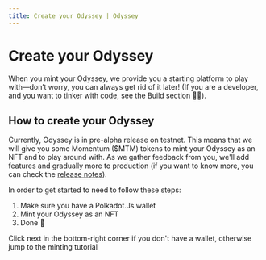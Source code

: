 ```yaml
---
title: Create your Odyssey | Odyssey
---
```

# Create your Odyssey
When you mint your Odyssey, we provide you a starting platform to play with—don’t worry, you can always get rid of it later! (If you are a developer, and you want to tinker with code, see the Build section 🧑‍💻).
## How to create your Odyssey
Currently, Odyssey is in pre-alpha release on testnet. This means that we will give you some Momentum ($MTM) tokens to mint your Odyssey as an NFT and to play around with. As we gather feedback from you, we'll add features and gradually more to production (if you want to know more, you can check the [release notes](/what-is-odyssey/release-notes)).

In order to get started to need to follow these steps:
1. Make sure you have a Polkadot.Js wallet
2. Mint your Odyssey as an NFT
3. Done 🥳 

Click next in the bottom-right corner if you don't have a wallet, otherwise jump to the minting tutorial

